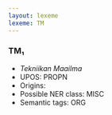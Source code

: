 ```yaml
---
layout: lexeme
lexeme: TM
---
```


###  TM₁

* _Tekniikan Maailma_
* UPOS:  PROPN
* Origins: 
* Possible NER class:  MISC
* Semantic tags:  ORG

